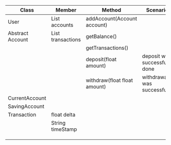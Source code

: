 | Class            | Member                          | Method                       | Scenario                       | Output             |
|------------------|---------------------------------|------------------------------|--------------------------------|--------------------|
| User             | List<Account> accounts          | addAccount(Account account)  |                                |                    | 
| Abstract Account | List<Transactions> transactions | getBalance()                 |                                | float balance      | 
|                  |                                 | getTransactions()            |                                | List<Transactions> | 
|                  |                                 | deposit(float amount)        | deposit was successfully done  | true               |
|                  |                                 | withdraw(float float amount) | withdrawal was successful      | true               |
| CurrentAccount   |                                 |                              |                                |                    | 
| SavingAccount    |                                 |                              |                                |                    | 
| Transaction      | float delta                     |                              |                                |                    | 
|                  | String timeStamp                |                              |                                |                    | 
|                  |                                 |                              |                                |                    | 
|                  |                                 |                              |                                |                    | 
|                  |                                 |                              |                                |                    | 
